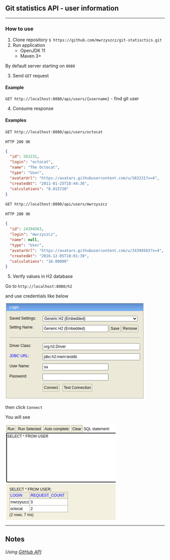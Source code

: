 ## Git statistics API - user information

---

### How to use

1. Clone repository `$ https://github.com/mwrzyszcz/git-statisctics.git`
2. Run application
    * OpenJDK 11
    * Maven 3+
    
By default server starting on `8080`

3. Send `GET` request

#### Example
`GET http://localhost:8080/api/users/{username}`  - find git user

4. Consume response

#### Examples
`GET http://localhost:8080/api/users/octocat`

`HTTP 200 OK`
```json
{
  "id": 583231,
  "login": "octocat",
  "name": "The Octocat",
  "type": "User",
  "avatarUrl": "https://avatars.githubusercontent.com/u/583231?v=4",
  "createdAt": "2011-01-25T18:44:36",
  "calculations": "0.015720"
}
```
`GET http://localhost:8080/api/users/mwrzyszcz`

`HTTP 200 OK`
```json
{
  "id": 24394563,
  "login": "mwrzyszcz",
  "name": null,
  "type": "User",
  "avatarUrl": "https://avatars.githubusercontent.com/u/24394563?v=4",
  "createdAt": "2016-12-05T18:01:39",
  "calculations": "16.00000"
}
```

5. Verify values in H2 database

Go to `http://localhost:8080/h2`

and use credentials like below

![img_1.png](login_H2.png)

then click `Connect`

You will see

![img.png](result_H2.png)


---
## Notes
###### Using [GitHub API](https://docs.github.com/en/rest)
